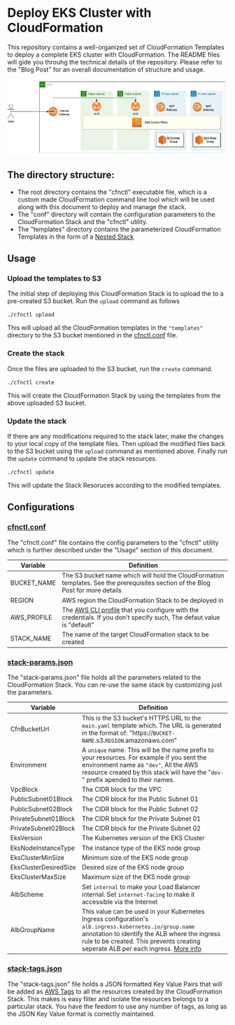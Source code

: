 # Deploy EKS Cluster with CloudFormation

This repository contains a well-organized set of CloudFormation Templates to deploy a complete EKS cluster with CloudFormation.
The README files will gide you throuhg the technical details of the repository. Please refer to the "Blog Post" for an overall documentation of structure and usage.

![Deployment Diagram](./docs/deployment-diagram.jpeg)

## The directory structure:

- The root directory contains the "cfnctl" executable file, which is a custom made CloudFormation command line tool which will be used along with this document to deploy and manage the stack.
- The "conf" directory will contain the configuration parameters to the CloudFormation Stack and the "cfnctl" utility.
- The "templates" directory contains the parameterized CloudFormation Templates in the form of a [Nested Stack](https://docs.aws.amazon.com/AWSCloudFormation/latest/UserGuide/using-cfn-nested-stacks.html)

## Usage

### Upload the templates to S3
The initial step of deploying this CloudFormation Stack is to upload the to a pre-created S3 bucket. Run the `upload` command as follows

```
./cfnctl upload 
```
This will upload all the CloudFormation templates in the `"templates"` directory to the S3 bucket mentioned in the [cfnctl.conf](https://github.com/thilinaba/eks-cloudformation/blob/main/conf/cfnctl.conf) file.

### Create the stack
Once the files are uploaded to the S3 bucket, run the `create` command.

```
./cfnctl create 
```
This will create the CloudFormation Stack by using the templates from the above uploaded S3 bucket.

### Update the stack
If there are any modifications required to the stack later, make the changes to your local copy of the template files.
Then upload the modified files back to the S3 bucket using the `upload` command as mentioned above.
Finally run the `update` command to update the stack resources.

```
./cfnctl update 
```

This will update the Stack Resoruces according to the modified templates.

## Configurations

### [cfnctl.conf](https://github.com/thilinaba/eks-cloudformation/blob/main/conf/cfnctl.conf)

The "cfnctl.conf" file contains the config parameters to the "cfnctl" utility which is further described under the "Usage" section of this document.

| Variable | Definition |
| ------ | ------ |
| BUCKET_NAME | The S3 bucket name which will hold the CloudFormation templates. See the prerequisites section of the Blog Post for more details |
| REGION | AWS region the CloudFormation Stack to be deployed in |
| AWS_PROFILE | The [AWS CLI profile](https://docs.aws.amazon.com/cli/latest/userguide/cli-configure-profiles.html) that you configure with the credentials. If you don't specify such, The defaut value is "default" |
| STACK_NAME | The name of the target CloudFormation stack to be created |

### [stack-params.json](https://github.com/thilinaba/eks-cloudformation/blob/main/conf/stack-params.json)

The "stack-params.json" file holds all the parameters related to the CloudFormation Stack. You can re-use the same stack by customizing just the parameters.

| Variable | Definition |
| ------ | ------ |
| CfnBucketUrl | This is the S3 bucket's HTTPS URL to the `main.yaml` template which. The URL is generated in the format of: "https://`BUCKET-NAME`.s3.`REGION`.amazonaws.com" |
| Environment | A `unique` name. This will be the name prefix to your resources. For example if you sent the environment name as `"dev"`, All the AWS resource created by this stack will have the "`dev-`" prefix apended to their names.|
| VpcBlock | The CIDR block for the VPC |
| PublicSubnet01Block | The CIDR block for the Public Subnet 01 |
| PublicSubnet02Block | The CIDR block for the Public Subnet 02 |
| PrivateSubnet01Block | The CIDR block for the Private Subnet 01 |
| PrivateSubnet02Block | The CIDR block for the Private Subnet 02 |
| EksVersion | The Kubernetes version of the EKS Cluster |
| EksNodeInstanceType | The instance type of the EKS node group |
| EksClusterMinSize | Minimum size of the EKS node group |
| EksClusterDesiredSize | Desired size of the EKS node group  |
| EksClusterMaxSize | Maximum size of the EKS node group  |
| AlbScheme | Set `internal` to make your Load Balancer internal. Set `internet-facing` to make it accessible via the Internet|
| AlbGroupName | This value can be used in your Kubernetes Ingress configuration's `alb.ingress.kubernetes.io/group.name` annotation to identify the ALB where the ingress rule to be created. This prevents creating seperate ALB per each ingress. [More info](https://kubernetes-sigs.github.io/aws-load-balancer-controller/v2.2/guide/ingress/annotations/#group.name)  |


### [stack-tags.json](https://github.com/thilinaba/eks-cloudformation/blob/main/conf/stack-tags.json)

The "stack-tags.json" file holds a JSON formatted Key Value Pairs that will be added as [AWS Tags](https://docs.aws.amazon.com/general/latest/gr/aws_tagging.html) to all the resources created by the CloudFormation Stack. This makes is easy filter and isolate the resources belongs to a particular stack. You have the feedom to use any number of tags, as long as the JSON Key Value format is correctly maintained.